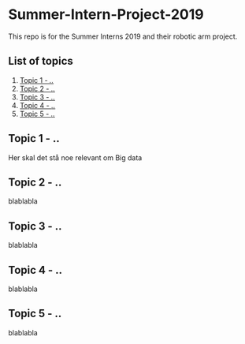 # Summer-Intern-Project-2019
This repo is for the Summer Interns 2019 and their robotic arm project.


## List of topics
1. [Topic 1 - *..*](#of1)
2. [Topic 2 - *..*](#of2)
3. [Topic 3 - *..*](#of3)
4. [Topic 4 - *..*](#of4)
5. [Topic 5 - *..*](#of5)


<a name="of1"></a>
## Topic 1 - ..

Her skal det stå noe relevant om Big data

<a name="of2"></a>
## Topic 2 - ..

blablabla

<a name="of3"></a>
## Topic 3 - ..

blablabla

<a name="of4"></a>
## Topic 4 - ..

blablabla

<a name="of5"></a>
## Topic 5 - ..

blablabla
